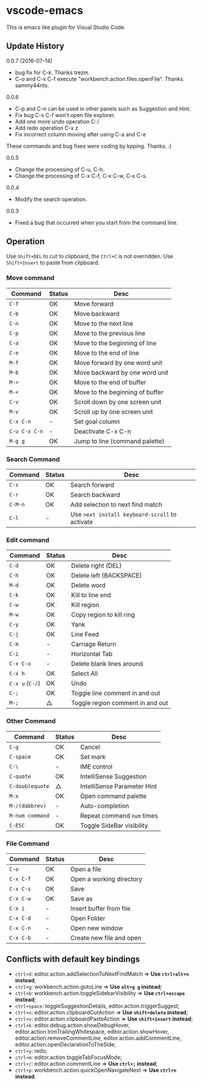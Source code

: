 # vscode-emacs

This is emacs like plugin for Visual Studio Code.

## Update History

0.0.7 (2016-07-14)
- bug fix for C-k. Thanks trezm.
- C-o and C-x C-f execute "workbench.action.files.openFile". Thanks sammy44nts.

0.0.6
- C-p and C-n can be used in other panels such as Suggestion and Hint.
- Fix bug C-x C-f won't open file explorer.
- Add one more undo operation C-/
- Add redo operation C-x z
- Fix incorrect column moving after using C-a and C-e

These commands and bug fixes were coding by kpping. Thanks. :)

0.0.5
- Change the processing of C-u, C-h.
- Change the processing of C-x C-f, C-x C-w, C-x C-s.

0.0.4
- Modify the search operation.

0.0.3
- Fixed a bug that occurred when you start from the command line.

## Operation
Use `Shift+DEL` to cut to clipboard, the `Ctrl+C` is not overridden.
Use `Shift+Insert` to paste from clipboard.

### Move command
|Command | Status | Desc |
|--------|--------|------|
| `C-f` | OK | Move forward |
| `C-b` | OK | Move backward |
| `C-n` | OK | Move to the next line |
| `C-p` | OK | Move to the previous line |
| `C-a` | OK | Move to the beginning of line |
| `C-e` | OK | Move to the end of line |
| `M-f` | OK | Move forward by one word unit |
| `M-b` | OK | Move backward by one word unit |
| `M->` | OK | Move to the end of buffer |
| `M-<` | OK | Move to the beginning of buffer |
| `C-v` | OK | Scroll down by one screen unit |
| `M-v` | OK | Scroll up by one screen unit |
| `C-x C-n` | - | Set goal column |
| `C-u C-x C-n` | - | Deactivate C-x C-n |
| `M-g g` | OK | Jump to line (command palette) |


### Search Command
|Command | Status | Desc |
|--------|--------|------|
| `C-s` | OK | Search forward |
| `C-r` | OK | Search backward |
| `C-M-n` | OK | Add selection to next find match |
| `C-l` | - | Use `>ext install keyboard-scroll` to activate |

### Edit command
|Command | Status | Desc |
|--------|--------|------|
| `C-d` | OK | Delete right (DEL) |
| `C-h` | OK | Delete left (BACKSPACE) |
| `M-d` | OK | Delete word |
| `C-k` | OK | Kill to line end |
| `C-w` | OK | Kill region |
| `M-w` | OK | Copy region to kill ring |
| `C-y` | OK | Yank |
| `C-j` | OK | Line Feed |
| `C-m` | - | Carriage Return |
| `C-i` | - | Horizontal Tab |
| `C-x C-o` | - | Delete blank lines around |
| `C-x h` | OK | Select All |
| `C-x u` (`C-/`)| OK | Undo |
| `C-;` | OK | Toggle line comment in and out |
| `M-;` | △ | Toggle region comment in and out |

### Other Command
|Command | Status | Desc |
|--------|--------|------|
| `C-g` | OK | Cancel |
| `C-space` | OK | Set mark |
| `C-\` | - | IME control |
| `C-quote` | OK | IntelliSense Suggestion |
| `C-doublequote` | △ | IntelliSense Parameter Hint |
| `M-x` | OK | Open command palette |
| `M-/(dabbrev)` | - | Auto-completion |
| `M-num command` | - | Repeat command `num` times |
| `C-ESC` | OK | Toggle SideBar visibility |

### File Command
|Command | Status | Desc |
|--------|--------|------|
| `C-o` | OK | Open a file |
| `C-x C-f` | OK | Open a working directory |
| `C-x C-s` | OK | Save |
| `C-x C-w` | OK | Save as |
| `C-x i` | - | Insert buffer from file |
| `C-x C-d` | - | Open Folder |
| `C-x C-n` | - | Open new window |
| `C-x C-b` | - | Create new file and open |

## Conflicts with default key bindings
- `ctrl+d`: editor.action.addSelectionToNextFindMatch => **Use `ctrl+alt+n` instead**;
- `ctrl+g`: workbench.action.gotoLine => **Use `alt+g g` instead**;
- `ctrl+b`: workbench.action.toggleSidebarVisibility => **Use `ctrl+escape` instead**;
- `ctrl+space`: toggleSuggestionDetails, editor.action.triggerSuggest;
- `ctrl+x`: editor.action.clipboardCutAction => **Use `shift+delete` instead**;
- `ctrl+v`: editor.action.clipboardPasteAction => **Use `shift+insert` instead**;
- `ctrl+k`: editor.debug.action.showDebugHover, editor.action.trimTrailingWhitespace, editor.action.showHover, editor.action.removeCommentLine, editor.action.addCommentLine, editor.action.openDeclarationToTheSide;
- `ctrl+y`: redo;
- `ctrl+m`: editor.action.toggleTabFocusMode;
- `ctrl+/`: editor.action.commentLine => **Use `ctrl+;` instead**;
- `ctrl+p`: workbench.action.quickOpenNavigateNext => **Use `ctrl+n` instead**.
